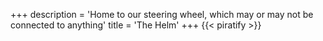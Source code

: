 +++
description = 'Home to our steering wheel, which may or may not be connected to anything'
title = 'The Helm'
+++
{{< piratify >}}